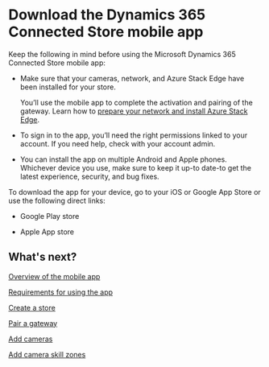 
# Download the Dynamics 365 Connected Store mobile app

Keep the following in mind before using the Microsoft Dynamics 365 Connected Store mobile app:

- Make sure that your cameras, network, and Azure Stack Edge have been installed for your store. 

   You’ll use the mobile app to complete the activation and pairing of the gateway. Learn how to [prepare your network and install 
   Azure Stack Edge](ase-install.md).
   
- To sign in to the app, you’ll need the right permissions linked to your account. If you need help, check with your account admin.

- You can install the app on multiple Android and Apple phones. Whichever device you use, make sure to keep it up-to date-to get the 
latest experience, security, and bug fixes.

To download the app for your device, go to your iOS or Google App Store or use the following direct links:

- Google Play store

- Apple App store    

## What's next?

[Overview of the mobile app](mobile-app-overview.md)

[Requirements for using the app](mobile-app-requirements.md)

[Create a store](mobile-app-create-store.md)

[Pair a gateway](mobile-app-pair-gateway)

[Add cameras](mobile-app-add-cameras.md)

[Add camera skill zones](mobile-app-add-camera-skill-zones.md)
